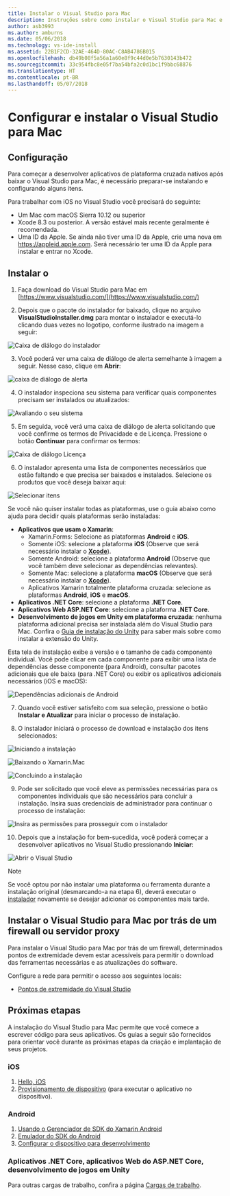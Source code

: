 ```yaml
---
title: Instalar o Visual Studio para Mac
description: Instruções sobre como instalar o Visual Studio para Mac e os componentes adicionais necessários para o desenvolvimento de plataforma cruzada.
author: asb3993
ms.author: amburns
ms.date: 05/06/2018
ms.technology: vs-ide-install
ms.assetid: 22B1F2CD-32AE-464D-80AC-C8AB4786B015
ms.openlocfilehash: db49b08f5a56a1a60e8f9c44d0e5b7630143b472
ms.sourcegitcommit: 33c954fbc8e05f7ba54bfa2c0d1bc1f9bbc68876
ms.translationtype: HT
ms.contentlocale: pt-BR
ms.lasthandoff: 05/07/2018
---
```

# <a name="setup-and-install-visual-studio-for-mac"></a>Configurar e instalar o Visual Studio para Mac

## <a name="setup"></a>Configuração

Para começar a desenvolver aplicativos de plataforma cruzada nativos após baixar o Visual Studio para Mac, é necessário preparar-se instalando e configurando alguns itens.

Para trabalhar com iOS no Visual Studio você precisará do seguinte:

* Um Mac com macOS Sierra 10.12 ou superior
* Xcode 8.3 ou posterior. A versão estável mais recente geralmente é recomendada.
* Uma ID da Apple. Se ainda não tiver uma ID da Apple, crie uma nova em https://appleid.apple.com. Será necessário ter uma ID da Apple para instalar e entrar no Xcode.

## <a name="install"></a>Instalar o

1. Faça download do Visual Studio para Mac em [https://www.visualstudio.com/](https://www.visualstudio.com/)

2. Depois que o pacote do instalador for baixado, clique no arquivo **VisualStudioInstaller.dmg** para montar o instalador e executá-lo clicando duas vezes no logotipo, conforme ilustrado na imagem a seguir:

  ![Caixa de diálogo do instalador](media/installer-image1.png)

3. Você poderá ver uma caixa de diálogo de alerta semelhante à imagem a seguir. Nesse caso, clique em **Abrir**:

  ![caixa de diálogo de alerta](media/installer-image2.png)

4. O instalador inspeciona seu sistema para verificar quais componentes precisam ser instalados ou atualizados:

  ![Avaliando o seu sistema](media/installer-image3.png)

5. Em seguida, você verá uma caixa de diálogo de alerta solicitando que você confirme os termos de Privacidade e de Licença. Pressione o botão **Continuar** para confirmar os termos:

  ![Caixa de diálogo Licença](media/installer-image4.png)

6. O instalador apresenta uma lista de componentes necessários que estão faltando e que precisa ser baixados e instalados. Selecione os produtos que você deseja baixar aqui:

  ![Selecionar itens](media/installer-image5.png)

  Se você não quiser instalar todas as plataformas, use o guia abaixo como ajuda para decidir quais plataformas serão instaladas:

  * **Aplicativos que usam o Xamarin**:
      - Xamarin.Forms: Selecione as plataformas **Android** e **iOS**.
      - Somente iOS: selecione a plataforma **iOS** (Observe que será necessário instalar o [**Xcode**](https://developer.apple.com/xcode/)).
      - Somente Android: selecione a plataforma **Android** (Observe que você também deve selecionar as dependências relevantes).
      - Somente Mac: selecione a plataforma **macOS** (Observe que será necessário instalar o [**Xcode**](https://developer.apple.com/xcode/)).
      - Aplicativos Xamarin totalmente plataforma cruzada: selecione as plataformas **Android**, **iOS** e **macOS**.
  * **Aplicativos .NET Core**: selecione a plataforma **.NET Core**.
  * **Aplicativos Web ASP.NET Core**: selecione a plataforma **.NET Core**.
  * **Desenvolvimento de jogos em Unity em plataforma cruzada**: nenhuma plataforma adicional precisa ser instalada além do Visual Studio para Mac. Confira o [Guia de instalação do Unity](~/setup-vsmac-tools-unity.md) para saber mais sobre como instalar a extensão do Unity.

  Esta tela de instalação exibe a versão e o tamanho de cada componente individual. Você pode clicar em cada componente para exibir uma lista de dependências desse componente (para Android), consultar pacotes adicionais que ele baixa (para .NET Core) ou exibir os aplicativos adicionais necessários (iOS e macOS):

  ![Dependências adicionais de Android](media/installer-image6.png)

7. Quando você estiver satisfeito com sua seleção, pressione o botão **Instalar e Atualizar** para iniciar o processo de instalação.

8. O instalador iniciará o processo de download e instalação dos itens selecionados:

  ![Iniciando a instalação](media/installer-image7.png)

  ![Baixando o Xamarin.Mac](media/installer-image8.png)

  ![Concluindo a instalação](media/installer-image9.png)

9. Pode ser solicitado que você eleve as permissões necessárias para os componentes individuais que são necessários para concluir a instalação. Insira suas credenciais de administrador para continuar o processo de instalação:

  ![Insira as permissões para prosseguir com o instalador](media/installer-image10.png)

10. Depois que a instalação for bem-sucedida, você poderá começar a desenvolver aplicativos no Visual Studio pressionando **Iniciar**:

  ![Abrir o Visual Studio](media/installer-image11.png)

> [!NOTE]
Se você optou por não instalar uma plataforma ou ferramenta durante a instalação original (desmarcando-a na etapa 6), deverá executar o [instalador](https://www.visualstudio.com/vs/) novamente se desejar adicionar os componentes mais tarde.


## <a name="install-visual-studio-for-mac-behind-a-firewall-or-proxy-server"></a>Instalar o Visual Studio para Mac por trás de um firewall ou servidor proxy

Para instalar o Visual Studio para Mac por trás de um firewall, determinados pontos de extremidade devem estar acessíveis para permitir o download das ferramentas necessárias e as atualizações do software.

Configure a rede para permitir o acesso aos seguintes locais:

* [Pontos de extremidade do Visual Studio](/visualstudio/install/install-visual-studio-behind-a-firewall-or-proxy-server)

## <a name="next-steps"></a>Próximas etapas

A instalação do Visual Studio para Mac permite que você comece a escrever código para seus aplicativos. Os guias a seguir são fornecidos para orientar você durante as próximas etapas da criação e implantação de seus projetos.

### <a name="ios"></a>iOS

1. [Hello, iOS](https://developer.xamarin.com/guides/ios/getting_started/hello,_iOS/)
2. [Provisionamento de dispositivo](https://developer.xamarin.com/guides/ios/getting_started/installation/device_provisioning) (para executar o aplicativo no dispositivo).


### <a name="android"></a>Android

1. [Usando o Gerenciador de SDK do Xamarin Android](https://developer.xamarin.com/guides/android/getting_started/installation/android-sdk/?ide=xs)
2. [Emulador do SDK do Android](https://developer.xamarin.com/guides/android/getting_started/installation/android-emulator/)
4. [Configurar o dispositivo para desenvolvimento](https://developer.xamarin.com/guides/android/getting_started/installation/set_up_device_for_development/)

### <a name="net-core-apps-aspnet-core-web-apps-unity-game-development"></a>Aplicativos .NET Core, aplicativos Web do ASP.NET Core, desenvolvimento de jogos em Unity

Para outras cargas de trabalho, confira a página [Cargas de trabalho](~/workloads.md).